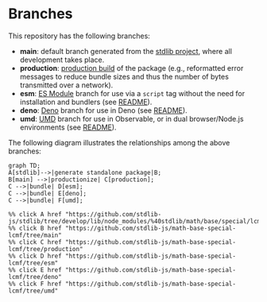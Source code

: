 <!--

@license Apache-2.0

Copyright (c) 2022 The Stdlib Authors.

Licensed under the Apache License, Version 2.0 (the "License");
you may not use this file except in compliance with the License.
You may obtain a copy of the License at

    http://www.apache.org/licenses/LICENSE-2.0

Unless required by applicable law or agreed to in writing, software
distributed under the License is distributed on an "AS IS" BASIS,
WITHOUT WARRANTIES OR CONDITIONS OF ANY KIND, either express or implied.
See the License for the specific language governing permissions and
limitations under the License.

-->

# Branches

This repository has the following branches:

-   **main**: default branch generated from the [stdlib project][stdlib-url], where all development takes place.
-   **production**: [production build][production-url] of the package (e.g., reformatted error messages to reduce bundle sizes and thus the number of bytes transmitted over a network).
-   **esm**: [ES Module][esm-url] branch for use via a `script` tag without the need for installation and bundlers (see [README][esm-readme]).
-   **deno**: [Deno][deno-url] branch for use in Deno (see [README][deno-readme]).
-   **umd**: [UMD][umd-url] branch for use in Observable, or in dual browser/Node.js environments (see [README][umd-readme]).

The following diagram illustrates the relationships among the above branches:

```mermaid
graph TD;
A[stdlib]-->|generate standalone package|B;
B[main] -->|productionize| C[production];
C -->|bundle| D[esm];
C -->|bundle| E[deno];
C -->|bundle| F[umd];

%% click A href "https://github.com/stdlib-js/stdlib/tree/develop/lib/node_modules/%40stdlib/math/base/special/lcmf"
%% click B href "https://github.com/stdlib-js/math-base-special-lcmf/tree/main"
%% click C href "https://github.com/stdlib-js/math-base-special-lcmf/tree/production"
%% click D href "https://github.com/stdlib-js/math-base-special-lcmf/tree/esm"
%% click E href "https://github.com/stdlib-js/math-base-special-lcmf/tree/deno"
%% click F href "https://github.com/stdlib-js/math-base-special-lcmf/tree/umd"
```

[stdlib-url]: https://github.com/stdlib-js/stdlib/tree/develop/lib/node_modules/%40stdlib/math/base/special/lcmf
[production-url]: https://github.com/stdlib-js/math-base-special-lcmf/tree/production
[deno-url]: https://github.com/stdlib-js/math-base-special-lcmf/tree/deno
[deno-readme]: https://github.com/stdlib-js/math-base-special-lcmf/blob/deno/README.md
[umd-url]: https://github.com/stdlib-js/math-base-special-lcmf/tree/umd
[umd-readme]: https://github.com/stdlib-js/math-base-special-lcmf/blob/umd/README.md
[esm-url]: https://github.com/stdlib-js/math-base-special-lcmf/tree/esm
[esm-readme]: https://github.com/stdlib-js/math-base-special-lcmf/blob/esm/README.md